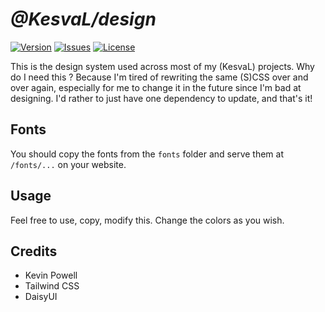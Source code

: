 # *@KesvaL/design*

[![Version](https://img.shields.io/npm/v/@kesval/design?style=for-the-badge)](https://www.npmjs.com/package/@kesval/design) [![Issues](https://img.shields.io/github/issues/xKesvaL/design?style=for-the-badge)](https://github.com/xKesvaL/design/issues) [![License](https://img.shields.io/github/license/xKesvaL/design?style=for-the-badge)](https://github.com/xKesvaL/design/blob/main/LICENSE)

This is the design system used across most of my (KesvaL) projects. Why do I need this ? Because I'm tired of rewriting the same (S)CSS over and over again, especially for me to change it in the future since I'm bad at designing. I'd rather to just have one dependency to update, and that's it!

## Fonts

You should copy the fonts from the `fonts` folder and serve them at `/fonts/...` on your website. 

## Usage

Feel free to use, copy, modify this. Change the colors as you wish.

## Credits


- Kevin Powell
- Tailwind CSS
- DaisyUI
